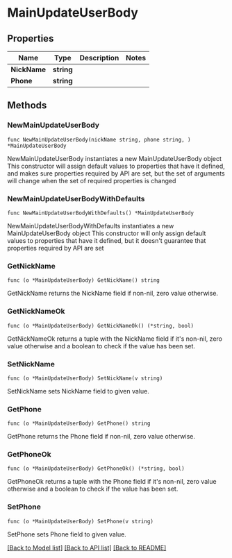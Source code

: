 # MainUpdateUserBody

## Properties

Name | Type | Description | Notes
------------ | ------------- | ------------- | -------------
**NickName** | **string** |  | 
**Phone** | **string** |  | 

## Methods

### NewMainUpdateUserBody

`func NewMainUpdateUserBody(nickName string, phone string, ) *MainUpdateUserBody`

NewMainUpdateUserBody instantiates a new MainUpdateUserBody object
This constructor will assign default values to properties that have it defined,
and makes sure properties required by API are set, but the set of arguments
will change when the set of required properties is changed

### NewMainUpdateUserBodyWithDefaults

`func NewMainUpdateUserBodyWithDefaults() *MainUpdateUserBody`

NewMainUpdateUserBodyWithDefaults instantiates a new MainUpdateUserBody object
This constructor will only assign default values to properties that have it defined,
but it doesn't guarantee that properties required by API are set

### GetNickName

`func (o *MainUpdateUserBody) GetNickName() string`

GetNickName returns the NickName field if non-nil, zero value otherwise.

### GetNickNameOk

`func (o *MainUpdateUserBody) GetNickNameOk() (*string, bool)`

GetNickNameOk returns a tuple with the NickName field if it's non-nil, zero value otherwise
and a boolean to check if the value has been set.

### SetNickName

`func (o *MainUpdateUserBody) SetNickName(v string)`

SetNickName sets NickName field to given value.


### GetPhone

`func (o *MainUpdateUserBody) GetPhone() string`

GetPhone returns the Phone field if non-nil, zero value otherwise.

### GetPhoneOk

`func (o *MainUpdateUserBody) GetPhoneOk() (*string, bool)`

GetPhoneOk returns a tuple with the Phone field if it's non-nil, zero value otherwise
and a boolean to check if the value has been set.

### SetPhone

`func (o *MainUpdateUserBody) SetPhone(v string)`

SetPhone sets Phone field to given value.



[[Back to Model list]](../README.md#documentation-for-models) [[Back to API list]](../README.md#documentation-for-api-endpoints) [[Back to README]](../README.md)


